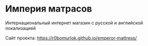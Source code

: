 # Империя матрасов

Интернациональный интернет магазин с русской и английской локализацией

Сайт проекта: https://r0bomurlok.github.io/emperor-mattress/
